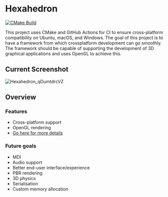 # Hexahedron

[![CMake Build](https://github.com/ralphwarrand/Hexahedron/actions/workflows/cmake-platform.yml/badge.svg)](https://github.com/ralphwarrand/Hexahedron/actions/workflows/cmake-platform.yml)

This project uses CMake and GitHub Actions for CI to ensure cross-platform compatibility on Ubuntu, macOS, and Windows. The goal of this project is to have a framework from which crossplatform development can go smoothly. The framework should be capable of supporting the development of 3D graphical applications and uses OpenGL to achieve this.

## Current Screenshot
![Hexahedron_qDumtdrcVZ](https://github.com/user-attachments/assets/3be33332-24fd-4f86-af2e-f9a1046c2781)


## Overview
### Features
- Cross-platform support
- OpenGL rendering
- [Go here for more details](https://github.com/ralphwarrand/Hexahedron/wiki)

### Future goals
- MDI
- Audio support
- Better end-user interface/experience
- PBR rendering
- 3D physics
- Serialisation
- Custom memory allocation
